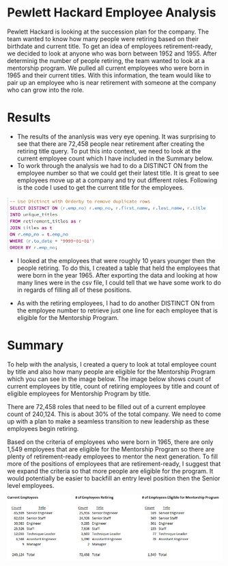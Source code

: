 # Pewlett Hackard Employee Analysis

Pewlett Hackard is looking at the succession plan for the company.  The team wanted to know how many people were retiring based on their birthdate and current title.  To get an idea of employees retirement-ready, we decided to look at anyone who was born between 1952 and 1955.  After determinig the number of people retiring, the team wanted to look at a mentorship program.  We pulled all current employees who were born in 1965 and their current titles.  With this information, the team would like to pair up an employee who is near retirement with someone at the company who can grow into the role.

# Results

- The results of the ananlysis was very eye opening.  It was surprising to see that there are 72,458 people near retirement after creating the retiring title query.  To put this into context, we need to look at the current employee count which I have included in the Summary below. 
- To work through the analysis we had to do a DISTINCT ON from the employee number so that we could get their latest title.  It is great to see employees move up at a company and try out different roles.  Following is the code I used to get the current title for the employees.

![](/Challenge/DISTINCT.png) 

- I looked at the employees that were roughly 10 years younger then the people retiring.  To do this, I created a table that held the employees that were born in the year 1965.  After exporting the data and looking at how many lines were in the csv file, I could tell that we have some work to do in regards of filling all of these positions.

- As with the retiring employees, I had to do another DISTINCT ON from the employee number to retrieve just one line for each employee that is eligible for the Mentorship Program.


# Summary

To help with the analysis, I created a query to look at total employee count by title and also how many people are eligible for the Mentorship Program which you can see in the image below.  The image below shows count of current employees by title, count of retiring employees by title and count of eligible employees for Mentorship Program by title.

There are 72,458 roles that need to be filled out of a current employee count of 240,124.  This is about 30% of the total company.  We need to come up with a plan to make a seamless transition to new leadership as these employees begin retiring.

Based on the criteria of employees who were born in 1965, there are only 1,549 employees that are eligible for the Mentorship Program so there are plenty of retirement-ready employees to mentor the next generation.  To fill more of the positions of employees that are retirement-ready, I suggest that we expand the criteria so that more people are eligible for the program.  It would potentially be easier to backfill an entry level position then the Senior level employees.


![](/Challenge/Retirement_Image.png) 


